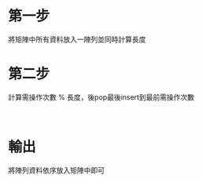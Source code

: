<h1>第一步</h1>

<a>將矩陣中所有資料放入一陣列並同時計算長度 </a>



<h1>第二步</h1>

<a>計算需操作次數 % 長度，後pop最後insert到最前需操作次數</a>

<br>

<h1>輸出</h1>

<a>將陣列資料依序放入矩陣中即可</a>
